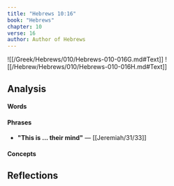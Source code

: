 ```yaml
---
title: "Hebrews 10:16"
book: "Hebrews"
chapter: 10
verse: 16
author: Author of Hebrews
---
```

![[/Greek/Hebrews/010/Hebrews-010-016G.md#Text]]
![[/Hebrew/Hebrews/010/Hebrews-010-016H.md#Text]]

## Analysis

#### Words

#### Phrases
- **"This is ... their mind"** — [[Jeremiah/31/33]]

#### Concepts

## Reflections
